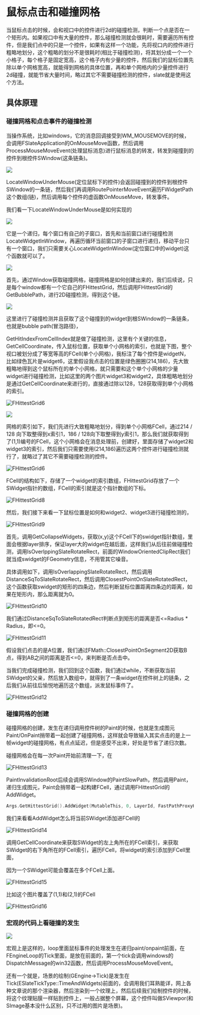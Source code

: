 # 鼠标点击和碰撞网格

当鼠标点击的时候，会和视口中的控件进行2d的碰撞检测，判断一个点是否在一个矩形内。如果视口中有大量的控件，那么碰撞检测就会很耗时，需要遍历所有控件，但是我们点中的只是一个控件，如果有这样一个功能，先将视口内的控件进行粗略地划分，这个粗略的划分不是很耗时(相比于碰撞检测)，将其划分成一个一个小格子，每个格子是固定宽高，这个格子内有少量的控件，然后我们的鼠标位置先除以单个网格宽高，就能得到网格的具体位置，再和单个网格内的少量控件进行2d碰撞，就能节省大量时间，略过其它不需要碰撞检测的控件，slate就是使用这个方法。


## 具体原理

### 碰撞网格和点击事件的碰撞检测

当操作系统，比如windows，它的消息回调接受到WM_MOUSEMOVE的时候，会调用FSlateApplication的OnMouseMove函数，然后调用ProcessMouseMoveEvent(处理鼠标消息)进行鼠标消息的转发，转发到碰撞到的控件到根控件SWindow(这条链条)。



![](_static/Image/Slate/FHittestGrid.png)

LocateWindowUnderMouse(定位鼠标下的控件)会返回碰撞到的控件到根控件SWindow的一条链，然后我们再调用RoutePointerMoveEvent遍历FWidgetPath这个数组(链)，然后调用每个控件的虚函数OnMouseMove，转发事件。



我们看一下LocateWindowUnderMouse是如何实现的

![](_static/Image/Slate/FHittestGrid2.png)

它是一个递归，每个窗口有自己的子窗口，首先和当前窗口进行碰撞检测LocateWidgetInWindow，再遍历循环当前窗口的子窗口进行递归，移动平台只有一个窗口，我们只需要关心LocateWidgetInWindow(定位窗口中的widget)这个函数就可以了。



![](_static/Image/Slate/FHittestGrid3.png)

首先，通过Window获取碰撞网格，碰撞网格是如何创建出来的，我们后续说，只是每个window都有一个它自己的FHittestGrid，然后调用FHittestGrid的GetBubblePath，进行2D碰撞检测，得到这个链。



![](_static/Image/Slate/FHittestGrid5.png)

这里进行了碰撞检测并且获取了这个碰撞到的widget到根SWindow的一条链条，也就是bubble path(冒泡路径)，

GetHitIndexFromCellIndex就是做了碰撞检测，这里有个关键的信息，GetCellCoordinate，传入鼠标位置，获取单个小网格的索引，也就是下图，整个视口被划分成了等宽等高的FCell(单个小网格)，我标注了每个控件是widgetN，比如绿色瓦片是widget6，这里假设我点击的位置是绿色圈圈(214,186)，先大致粗略地得到这个鼠标所在的单个小网格，就只需要和这个单个小网格的少量widget进行碰撞检测，比如这里的两个图片widget3和widget2，具体粗略地划分是通过GetCellCoordinate来进行的，直接通过除以128，128获取得到单个小网格的索引。

![FHittestGrid6](_static/Image/Slate/FHittestGrid6.png)

![](_static/Image/Slate/FHittestGrid4.png)



网格的索引如下，我们先进行大致粗略地划分，得到单个小网格FCell，通过214 / 128 向下取整得到x索引1，186 / 128向下取整得到y索引1，那么我们就获取得到了(1,1)编号的FCell，这个小网格会在消息处理前，创建好，里面存储了widget2和widget3的索引，然后我们只需要使用(214,186)遍历这两个控件进行碰撞检测就行了，就略过了其它不需要碰撞检测的控件。

![FHittestGrid6](_static/Image/Slate/FHittestGrid7.png)



FCell的结构如下，存储了一个widget的索引数组，FHittestGrid存放了一个SWidget指针的数组，FCell的索引就是这个指针数组的下标。

![FHittestGrid8](_static/Image/Slate/FHittestGrid8.png)



然后，我们接下来看一下鼠标位置是如何和widget2、widget3进行碰撞检测的，

![FHittestGrid9](_static/Image/Slate/FHittestGrid9.png)

首先，调用GetCollapseWidgets，获取(x,y)这个FCell下的swidget指针数组，里面会根据layer排序，保证layer大的widget在越后面，这样我们从后往前做碰撞检测，调用IsOverlppingSlateRotateRect，前面的WindowOrientedClipRect我们就当成swidget的FGeometry信息，不用管其它噪音。



具体调用如下，调用IsOverlappingSlateRotateRect，然后调用DistanceSqToSlateRotateRect，然后调用ClosestPointOnSlateRotatedRect，这个函数获取swidget的矩形的四条边，然后判断鼠标位置距离四条边的距离，如果在矩形内，那么距离就为0。

![FHittestGrid10](_static/Image/Slate/FHittestGrid10.png)

我们通过DistanceSqToSlateRotatedRect判断点到矩形的距离是否<=Radius * Radius，即<=0。

![FHittestGrid11](_static/Image/Slate/FHittestGrid11.png)

假设我们点击的是A位置，我们通过FMath::ClosestPointOnSegment2D获取B点，得到AB之间的距离是否<=0，来判断是否点击中。



当我们完成碰撞检测，我们回到这个函数，我们通过while，不断获取当前SWidget的父亲，然后放入数组中，就得到了一条widget在控件树上的链条，之后我们从前往后愉悦地遍历这个数组，派发鼠标事件了。

![FHittestGrid12](_static/Image/Slate/FHittestGrid12.png)



### 碰撞网格的创建

碰撞网格的创建，发生在递归调用控件树的Paint的时候，也就是生成图元Paint/OnPaint捎带着一起创建了碰撞网格，这样就会导致输入其实点击的是上一帧widget的碰撞网格，有点点延迟，但是感受不出来，好处是节省了递归次数。



碰撞网格会在每一次Paint开始前清理一下，在

![FHittestGrid13](_static/Image/Slate/FHittestGrid13.png)

PaintInvalidationRoot后续会调用SWindow的PaintSlowPath，然后调用Paint，递归生成图元，Paint会捎带着一起构建FCell，通过调用FHittestGrid的AddWidget。

```c++
Args.GetHittestGrid().AddWidget(MutableThis, 0, LayerId, FastPathProxyHandle.GetWidgetSortOrder());
```



我们来看看AddWidget怎么将当前SWidget添加进FCell的

![FHittestGrid14](_static/Image/Slate/FHittestGrid14.png)

调用GetCellCoordinate来获取SWidget的左上角所在的FCell索引，来获取SWidget的右下角所在的FCell索引，遍历FCell，将widget的索引添加到FCell里面，

因为一个SWidget可能会覆盖在多个FCell上面。

![FHittestGrid15](_static/Image/Slate/FHittestGrid15.png)

比如这个图片覆盖了(1,1)和(2,1)的FCell

![FHittestGrid16](_static/Image/Slate/FHittestGrid16.png)

### 宏观的代码上看碰撞的发生



![](_static/Image/Slate/FHittestGrid17.png)

宏观上是这样的，loop里面鼠标事件的处理发生在递归paint/onpaint前面，在FEngineLoop的Tick里面，是放在前面的，第一个tick会调用windows的DispatchMessage的win32函数，然后调用ProcessMouseMoveEvent。



还有一个就是，场景的绘制(GEngine->Tick)是发生在Tick(ESlateTickType::TimeAndWidgets)前面的，会调用我们耳熟能详，网上各种文章说的那个渲染器，然后渲染到一个纹理上，然后后续我们绘制控件的时候，将这个纹理贴膜一样贴到控件上，一般占据整个屏幕，这个控件叫做SViewpor(和SImage基本没什么区别，只不过用的图片是场景)。



